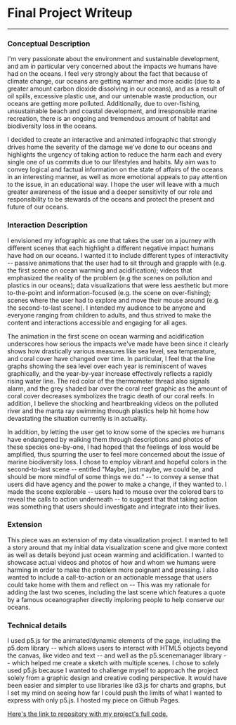 # Final Project Writeup
------
### Conceptual Description

I'm very passionate about the environment and sustainable development, and am in particular very concerned about the impacts we humans have had on the oceans. I feel very strongly about the fact that because of climate change, our oceans are getting warmer and more acidic (due to a greater amount carbon dioxide dissolving in our oceans), and as a result of oil spills, excessive plastic use, and our untenable waste production, our oceans are getting more polluted. Additionally, due to over-fishing, unsustainable beach and coastal development, and irresponsible marine recreation, there is an ongoing and tremendous amount of habitat and biodiversity loss in the oceans.

I decided to create an interactive and animated infographic that strongly drives home the severity of the damage we've done to our oceans and highlights the urgency of taking action to reduce the harm each and every single one of us commits due to our lifestyles and habits. My aim was to convey logical and factual information on the state of affairs of the oceans in an interesting manner, as well as more emotional appeals to pay attention to the issue, in an educational way. I hope the user will leave with a much greater awareness of the issue and a deeper sensitivity of our role and responsibility to be stewards of the oceans and protect the present and future of our oceans.


### Interaction Description

I envisioned my infographic as one that takes the user on a journey with different scenes that each highlight a different negative impact humans have had on our oceans. I wanted it to include different types of interactivity -- passive animations that the user had to sit through and grapple with (e.g. the first scene on ocean warming and acidification); videos that emphasized the reality of the problem (e.g the scenes on pollution and plastics in our oceans); data visualizations that were less aesthetic but more to-the-point and information-focused (e.g. the scene on over-fishing); scenes where the user had to explore and move their mouse around (e.g. the second-to-last scene). I intended my audience to be anyone and everyone ranging from children to adults, and thus strived to make the content and interactions accessible and engaging for all ages.

The animation in the first scene on ocean warming and acidification underscores how serious the impacts we've made have been since it clearly shows how drastically various measures like sea level, sea temperature, and coral cover have changed over time. In particular, I feel that the line graphs showing the sea level over each year is reminiscent of waves graphically, and the year-by-year increase effectively reflects a rapidly rising water line. The red color of the thermometer thread also signals alarm, and the grey shaded bar over the coral reef graphic as the amount of coral cover decreases symbolizes the tragic death of our coral reefs. In addition, I believe the shocking and heartbreaking videos on the polluted river and the manta ray swimming through plastics help hit home how devastating the situation currently is in actuality.

In addition, by letting the user get to know some of the species we humans have endangered by walking them through descriptions and photos of these species one-by-one, I had hoped that the feelings of loss would be amplified, thus spurring the user to feel more concerned about the issue of marine biodiversity loss. I chose to employ vibrant and hopeful colors in the second-to-last scene -- entitled "Maybe, just maybe, we could be, and should be more mindful of some things we do." -- to convey a sense that users did have agency and the power to make a change, if they wanted to. I made the scene explorable -- users had to mouse over the colored bars to reveal the calls to action underneath -- to suggest that that taking action was something that users should investigate and integrate into their lives.


### Extension

This piece was an extension of my data visualization project. I wanted to tell a story around that my initial data visualization scene and give more context as well as details beyond just ocean warming and acidification. I wanted to showcase actual videos and photos of how and whom we humans were harming in order to make the problem more poignant and pressing. I also wanted to include a call-to-action or an actionable message that users could take home with them and reflect on -- This was my rationale for adding the last two scenes, including the last scene which features a quote by a famous oceanographer directly imploring people to help conserve our oceans.


### Technical details

I used p5.js for the animated/dynamic elements of the page, including the p5.dom library -- which allows users to interact with HTML5 objects beyond the canvas, like video and text -- and well as the p5.scenemanager library -- which helped me create a sketch with multiple scenes. I chose to solely used p5.js because I wanted to challenge myself to approach the project solely from a graphic design and creative coding perspective. It would have been easier and simpler to use libraries like d3.js for charts and graphs, but I set my mind on seeing how far I could push the limits of what I wanted to express with only p5.js. I hosted my piece on Github Pages.


[Here's the link to repository with my project's full code.](https://github.com/jasminetanom/oceans)

